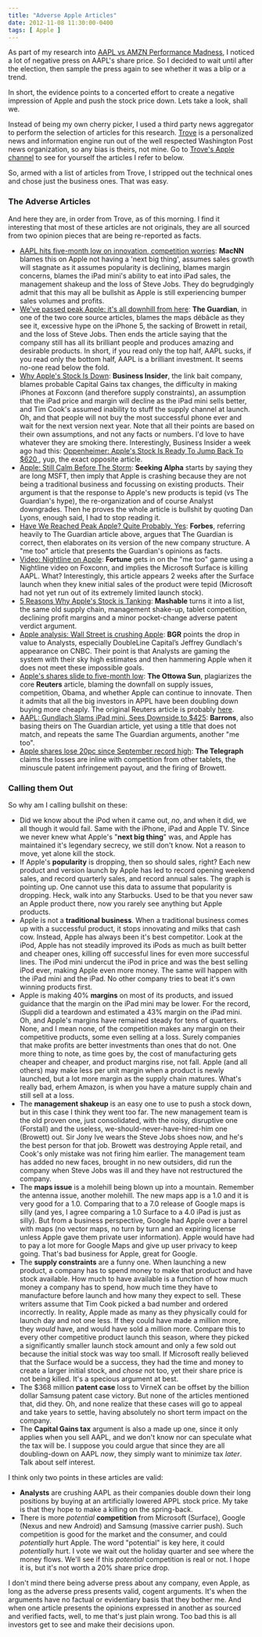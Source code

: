 ```yaml
---
title: "Adverse Apple Articles"
date: 2012-11-08 11:30:00-0400
tags: [ Apple ]
---
```


As part of my research into [AAPL vs AMZN Performance Madness](https://hiltmon.com/blog/2012/11/05/aapl-vs-amzn-performance-madness/), I noticed a lot of negative press on AAPL's share price. So I decided to wait until after the election, then sample the press again to see whether it was a blip or a trend.

In short, the evidence points to a concerted effort to create a negative impression of Apple and push the stock price down. Lets take a look, shall we.

<!--more-->

Instead of being my own cherry picker, I used a third party news aggregator to perform the selection of articles for this research. [Trove](http://www.trove.com/) is a personalized news and information engine run out of the well respected Washington Post news organization, so any bias is theirs, not mine. Go to [Trove's Apple channel](http://www.trove.com/channel/38928/Apple) to see for yourself the articles I refer to below.

So, armed with a list of articles from Trove, I stripped out the technical ones and chose just the business ones. That was easy. 

### The Adverse Articles

And here they are, in order from Trove, as of this morning. I find it interesting that most of these articles are not originals, they are all sourced from two opinion pieces that are being re-reported as facts.

* [AAPL hits five-month low on innovation, competition worries](http://www.macnn.com/articles/12/11/07/investors.nervous.that.company.may.have.peaked/): **MacNN** blames this on Apple not having a 'next big thing', assumes sales growth will stagnate as it assumes popularity is declining, blames margin concerns, blames the iPad mini's ability to eat into iPad sales, the management shakeup and the loss of Steve Jobs. They do begrudgingly admit that this may all be bullshit as Apple is still experiencing bumper sales volumes and profits.
* [We've passed peak Apple: it's all downhill from here](http://www.guardian.co.uk/technology/2012/nov/07/peak-apple): **The Guardian**, in one of the two core source articles, blames the maps débâcle as they see it, excessive hype on the iPhone 5, the sacking of Browett in retail, and the loss of Steve Jobs. Then ends the article saying that the company still has all its brilliant people and produces amazing and desirable products. In short, if you read only the top half, AAPL sucks, if you read only the bottom half, AAPL is a brilliant investment. It seems no-one read below the fold.
* [Why Apple's Stock Is Down](http://www.businessinsider.com/why-apples-stock-is-down-2012-11): **Business Insider**, the link bait company, blames probable Capital Gains tax changes, the difficulty in making iPhones at Foxconn (and therefore supply constraints), an assumption that the iPad price and margin will decline as the iPad mini sells better, and Tim Cook's assumed inability to stuff the supply channel at launch. Oh, and that people will not buy the most successful phone ever and wait for the next version next year. Note that all their points are based on their own assumptions, and not any facts or numbers. I'd love to have whatever they are smoking there. Interestingly, Business Insider a week ago had this: [Oppenheimer: Apple's Stock Is Ready To Jump Back To $620 ](http://www.businessinsider.com/oppenheimer-apples-stock-is-ready-to-jump-back-to-620-2012-11), yup, the exact opposite article.
* [Apple: Still Calm Before The Storm](http://seekingalpha.com/article/990291-apple-still-calm-before-the-storm?source=feed): **Seeking Alpha** starts by saying they are long MSFT, then imply that Apple is crashing because they are not being a traditional business and focussing on existing products. Their argument is that the response to Apple's new products is tepid (vs The Guardian's hype), the re-organization and of course Analyst downgrades. Then he proves the whole article is bullshit by quoting Dan Lyons, enough said, I had to stop reading it.
* [Have We Reached Peak Apple? Quite Probably, Yes](http://www.forbes.com/sites/timworstall/2012/11/08/have-we-reached-peak-apple-quite-probably-yes/): **Forbes**, referring heavily to The Guardian article above, argues that The Guardian is correct, then elaborates on its version of the new company structure. A "me too" article that presents the Guardian's opinions as facts.
* [Video: Nightline on Apple](http://tech.fortune.cnn.com/2012/11/08/video-nightline-on-apple/): **Fortune** gets in on the "me too" game using a Nightline video on Foxconn, and implies the Microsoft Surface is killing AAPL. What? Interestingly, this article appears 2 weeks after the Surface launch when they knew initial sales of the product were tepid (Microsoft had not yet run out of its extremely limited launch stock).
* [5 Reasons Why Apple's Stock is Tanking](http://mashable.com/2012/11/07/why-apple-stock-is-tanking/): **Mashable** turns it into a list, the same old supply chain, management shake-up, tablet competition, declining profit margins and a minor pocket-change adverse patent verdict argument.
* [Apple analysis: Wall Street is crushing Apple](http://bgr.com/2012/11/08/apple-analysis-wall-street/): **BGR** points the drop in value to Analysts, especially DoubleLine Capital’s Jeffrey Gundlach's appearance on CNBC. Their point is that Analysts are gaming the system with their sky high estimates and then hammering Apple when it does not meet these impossible goals.
* [Apple's shares slide to five-month low](http://www.ottawasun.com/2012/11/07/apples-shares-slide-to-five-month-low): **The Ottowa Sun**, plagiarizes the core **Reuters** article, blaming the downfall on supply issues, competition, Obama, and whether Apple can continue to innovate. Then it admits that all the big investors in APPL have been doubling down buying more cheaply. The original Reuters article is probably [here](http://www.newsmax.com/SciTech/apple-shares-market-stocks/2012/11/07/id/463254).
* [AAPL: Gundlach Slams iPad mini, Sees Downside to $425](http://blogs.barrons.com/techtraderdaily/2012/11/07/aapl-gundlach-slams-ipad-sees-downside-to-425/): **Barrons**, also basing theirs on The Guardian article, yet using a title that does not match, and repeats the same The Guardian arguments, another "me too".
* [Apple shares lose 20pc since September record high](http://www.telegraph.co.uk/finance/newsbysector/mediatechnologyandtelecoms/electronics/9662494/Apple-shares-lose-20pc-since-September-record-high.html): **The Telegraph** claims the losses are inline with competition from other tablets, the minuscule patent infringement payout, and the firing of Browett.

### Calling them Out

So why am I calling bullshit on these:

* Did we know about the iPod when it came out, *no*, and when it did, we all though it would fail. Same with the iPhone, iPad and Apple TV. Since we never knew what Apple's "**next big thing**" was, and Apple has maintained it's legendary secrecy, we still don't know. Not a reason to move, yet alone kill the stock.
* If Apple's **popularity** is dropping, then so should sales, right? Each new product and version launch by Apple has led to record opening weekend sales, and record quarterly sales, and record annual sales. The graph is pointing up. One cannot use this data to assume that popularity is dropping. Heck, walk into any Starbucks. Used to be that you never saw an Apple product there, now you rarely see anything but Apple products.
* Apple is not a **traditional business**. When a traditional business comes up with a successful product, it stops innovating and milks that cash cow. Instead, Apple has always been it's best competitor. Look at the iPod, Apple has not steadily improved its iPods as much as built better and cheaper ones, killing off successful lines for even more successful lines. The iPod mini undercut the iPod in price and was the best selling iPod ever, making Apple even more money. The same will happen with the iPad mini and the iPad. No other company tries to beat it's own winning products first.
* Apple is making 40% **margins** on most of its products, and issued guidance that the margin on the iPad mini may be lower. For the record, iSuppli did a teardown and estimated a 43% margin on the iPad mini. Oh, and Apple's margins have remained steady for tens of quarters. None, and I mean none, of the competition makes any margin on their competitive products, some even selling at a loss. Surely companies that make profits are better investments than ones that do not. One more thing to note, as time goes by, the cost of manufacturing gets cheaper and cheaper, and product margins rise, not fall. Apple (and all others) may make less per unit margin when a product is newly launched, but a lot more margin as the supply chain matures. What's really bad, erhem Amazon, is when you have a mature supply chain and still sell at a loss.
* The **management shakeup** is an easy one to use to push a stock down, but in this case I think they went too far. The new management team is the old proven one, just consolidated, with the noisy, disruptive one (Forstall) and the useless, we-should-never-have-hired-him one (Browett) out. Sir Jony Ive wears the Steve Jobs shoes now, and he's the best person for that job. Browett was destroying Apple retail, and Cook's only mistake was not firing him earlier. The management team has added no new faces, brought in no new outsiders, did run the company when Steve Jobs was ill and they have not restructured the company.
* The **maps issue** is a molehill being blown up into a mountain. Remember the antenna issue, another molehill. The new maps app is a 1.0 and it is very good for a 1.0. Comparing that to a 7.0 release of Google maps is silly (and yes, I agree comparing a 1.0 Surface to a 4.0 iPad is just as silly). But from a business perspective, Google had Apple over a barrel with maps (no vector maps, no turn by turn and an expiring license unless Apple gave them private user information). Apple would have had to pay a lot more for Google Maps and give up user privacy to keep going. That's bad business for Apple, great for Google.
* The **supply constraints** are a funny one. When launching a new product, a company has to spend money to make that product and have stock available. How much to have available is a function of how much money a company has to spend, how much time they have to manufacture before launch and how many they expect to sell. These writers assume that Tim Cook picked a bad number and ordered incorrectly. In reality, Apple made as many as they physically could for launch day and not one less. If they could have made a million more, they *would* have, and would have sold a million more. Compare this to every other competitive product launch this season, where they picked a significantly smaller launch stock amount and only a few sold out because the initial stock was way too small. If Microsoft really believed that the Surface would be a success, they had the time and money to create a larger initial stock, and *chose* not too, yet their share price is not being killed. It's a specious argument at best.
* The $368 million **patent case** loss to VirneX can be offset by the billion dollar Samsung patent case victory. But none of the articles mentioned that, did they. Oh, and none realize that these cases will go to appeal and take years to settle, having absolutely no short term impact on the company.
* The **Capital Gains tax** argument is also a made up one, since it only applies when you sell AAPL, and we don't know nor can speculate what the tax will be. I suppose you could argue that since they are all doubling-down on AAPL *now*, they simply want to minimize tax *later*. Talk about self interest.

I think only two points in these articles are valid:

* **Analysts** are crushing AAPL as their companies double down their long positions by buying at an artificially lowered APPL stock price. My take is that they hope to make a killing on the spring-back.
* There is more *potential* **competition** from Microsoft (Surface), Google (Nexus and new Android) and Samsung (massive carrier push). Such competition is good for the market and the consumer, and could *potentially* hurt Apple. The word "potential" is key here, it could *potentially* hurt. I vote we wait out the holiday quarter and see where the money flows. We'll see if this *potential* competition is real or not. I hope it is, but it's not worth a 20% share price drop.

I don't mind there being adverse press about any company, even Apple, as long as the adverse press presents valid, cogent arguments. It's when the arguments have no factual or evidentiary basis that they bother me. And when one article presents the opinions expressed in another as sourced and verified facts, well, to me that's just plain wrong. Too bad this is all investors get to see and make their decisions upon.
